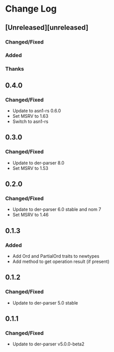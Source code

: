 # Change Log

## [Unreleased][unreleased]

### Changed/Fixed

### Added

### Thanks

## 0.4.0

### Changed/Fixed

- Update to asn1-rs 0.6.0
- Set MSRV to 1.63
- Switch to asn1-rs

## 0.3.0

### Changed/Fixed

- Update to der-parser 8.0
- Set MSRV to 1.53

## 0.2.0

### Changed/Fixed

- Update to der-parser 6.0 stable and nom 7
- Set MSRV to 1.46

## 0.1.3

### Added

- Add Ord and PartialOrd traits to newtypes
- Add method to get operation result (if present)

## 0.1.2

### Changed/Fixed

- Update to der-parser 5.0 stable

## 0.1.1

### Changed/Fixed

- Update to der-parser v5.0.0-beta2


